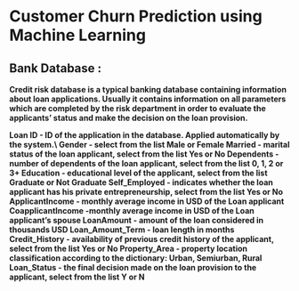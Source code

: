 # Customer Churn Prediction using Machine Learning

## Bank Database :

**Credit risk database is a typical banking database containing information about loan applications. Usually it contains information on all parameters which are completed by the risk department in order to evaluate the applicants’ status and make the decision on the loan provision.** 

**Loan ID - ID of the application in the database. Applied automatically by the system.\ 
Gender - select from the list Male or Female 
Married - marital status of the loan applicant, select from the list Yes or No 
Dependents - number of dependents of the loan applicant, select from the list 0, 1, 2 or 3+ 
Education - educational level of the applicant, select from the list Graduate or Not Graduate 
Self_Employed - indicates whether the loan applicant has his private entrepreneurship, select from the list Yes or No 
ApplicantIncome - monthly average income in USD of the Loan applicant 
CoapplicantIncome -monthly average income in USD of the Loan applicant’s spouse 
LoanAmount - amount of the loan considered in thousands USD 
Loan_Amount_Term - loan length in months 
Credit_History - availability of previous credit history of the applicant, select from the list Yes or No 
Property_Area - property location classification according to the dictionary: Urban, Semiurban, Rural 
Loan_Status - the final decision made on the loan provision to the applicant, select from the list Y or N** 

